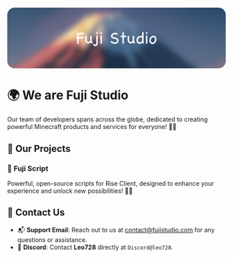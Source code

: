 ![Banner](a.webp)

# 🌍 **We are Fuji Studio**

Our team of developers spans across the globe, dedicated to creating powerful Minecraft products and services for everyone! 🌟✨


## 🚀 Our Projects

### 📝 **Fuji Script**
Powerful, open-source scripts for Rise Client, designed to enhance your experience and unlock new possibilities! 🌟✨


## 💬 **Contact Us**  
- 📬 **Support Email**: Reach out to us at [contact@fujistudio.com](mailto:contact@fujistudio.com) for any questions or assistance.  
- 💬 **Discord**: Contact **Leo728** directly at `Discord@leo728`.
